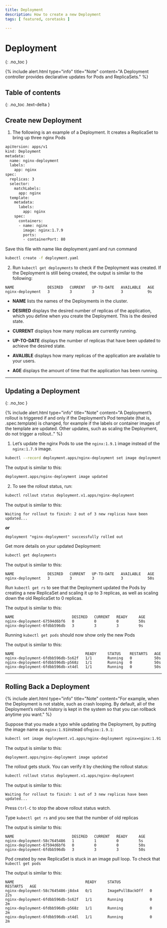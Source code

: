 ```yaml
---
title: Deployment
description: How to create a new Deployment
tags: [ featured, coretasks ]

---
```

# Deployment
{: .no_toc }

{% include alert.html type="info" title="Note" content="A Deployment controller provides declarative updates for Pods and ReplicaSets." %}

## Table of contents
{: .no_toc .text-delta }

## Create new Deployment

1) The following is an example of a Deployment. It creates a ReplicaSet to bring up three nginx Pods
```sh
apiVersion: apps/v1
kind: Deployment
metadata:
  name: nginx-deployment
  labels:
    app: nginx
spec:
  replicas: 3
  selector:
    matchLabels:
      app: nginx
  template:
    metadata:
      labels:
        app: nginx
    spec:
      containers:
      - name: nginx
        image: nginx:1.7.9
        ports:
        - containerPort: 80
```
Save this file with name like deployment.yaml and run command
```sh 
kubectl create -f deployment.yaml
```
2) Run ```kubectl get deployments```
to check if the Deployment was created. If the Deployment is still being created, the output is similar to the following:
```console
NAME               DESIRED   CURRENT   UP-TO-DATE   AVAILABLE   AGE
nginx-deployment   3         3         3            3           9s
```

* **NAME** lists the names of the Deployments in the cluster.

* **DESIRED** displays the desired number of replicas of the application, which you define when you create the Deployment. This is the desired state.

* **CURRENT** displays how many replicas are currently running.

* **UP-TO-DATE** displays the number of replicas that have been updated to achieve the desired state.

* **AVALIBLE** displays how many replicas of the application are available to your users.

* **AGE** displays the amount of time that the application has been running.

---
## Updating a Deployment
{: .no_toc }

{% include alert.html type="info" title="Note" content="A Deployment’s rollout is triggered if and only if the Deployment’s Pod template (that is, .spec.template) is changed, for example if the labels or container images of the template are updated. Other updates, such as scaling the Deployment, do not trigger a rollout.." %}


1) Let’s update the nginx Pods to use the ```nginx:1.9.1``` image instead of the ```nginx:1.7.9``` image.
```sh 
kubectl --record deployment.apps/nginx-deployment set image deployment.v1.apps/nginx-deployment nginx=nginx:1.9.1
```
The output is similar to this:
```sh
deployment.apps/nginx-deployment image updated
```

2) To see the rollout status, run:
```sh
kubectl rollout status deployment.v1.apps/nginx-deployment
```

The output is similar to this:
  ```console
Waiting for rollout to finish: 2 out of 3 new replicas have been updated...
```
***or***
```console
deployment "nginx-deployment" successfully rolled out
```

Get more details on your updated Deployment:
```sh
kubectl get deployments
```

The output is similar to this:
```console
NAME               DESIRED   CURRENT   UP-TO-DATE   AVAILABLE   AGE
nginx-deployment   3         3         3            3           50s
```

Run ```kubectl get rs```
to see that the Deployment updated the Pods by creating a new ReplicaSet and scaling it up to 3 replicas, as well as scaling down the old ReplicaSet to 0 replicas.


The output is similar to this:
```console
NAME                          DESIRED   CURRENT   READY     AGE
nginx-deployment-67594d6bf6   0         0         0         50s
nginx-deployment-6fdbb596db   3         3         3         9s
```

Running ```kubectl get pods```
should now show only the new Pods

The output is similar to this:
```console
NAME                                READY     STATUS    RESTARTS   AGE
nginx-deployment-6fdbb596db-5s62f   1/1       Running   0          50s
nginx-deployment-6fdbb596db-p568z   1/1       Running   0          50s
nginx-deployment-6fdbb596db-xt4dl   1/1       Running   0          50s
```

---
## Rolling Back a Deployment

{% include alert.html type="info" title="Note" content="For example, when the Deployment is not stable, such as crash looping. By default, all of the Deployment’s rollout history is kept in the system so that you can rollback anytime you want." %}

Suppose that you made a typo while updating the Deployment, by putting the image name as ```nginx:1.91```instead of```nginx:1.9.1```:

```sh
kubectl set image deployment.v1.apps/nginx-deployment nginx=nginx:1.91 --record=true
```
The output is similar to this:

```console
deployment.apps/nginx-deployment image updated
```
The rollout gets stuck. You can verify it by checking the rollout status:

```sh
kubectl rollout status deployment.v1.apps/nginx-deployment
```
The output is similar to this:

```console
Waiting for rollout to finish: 1 out of 3 new replicas have been updated...
```

Press ```Ctrl-C``` to stop the above rollout status watch.


Type ```kubectl get rs``` and you see that the number of old replicas


The output is similar to this:

```console
NAME                          DESIRED   CURRENT   READY     AGE 
nginx-deployment-58c7645486   1         1         0         5s  
nginx-deployment-67594d6bf6   0         0         0         50s 
nginx-deployment-6fdbb596db   3         3         3         50s 
```

Pod created by new ReplicaSet is stuck in an image pull loop.
To check that        ```kubectl get pods```

The output is similar to this:

```console
NAME                                READY     STATUS             RESTARTS   AGE
nginx-deployment-58c7645486-j8dx4   0/1       ImagePullBackOff   0          22s
nginx-deployment-6fdbb596db-5s62f   1/1       Running            0          2m
nginx-deployment-6fdbb596db-p568z   1/1       Running            0          2m
nginx-deployment-6fdbb596db-xt4dl   1/1       Running            0          2m
```

